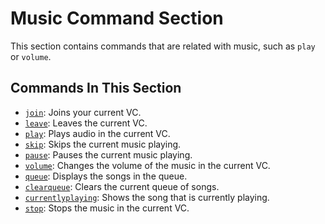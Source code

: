 # Music Command Section

This section contains commands that are related with music, such as `play` or
`volume`.

## Commands In This Section

- [`join`](https://xf8b.github.io/documentation/xf8bot/commands/music/join/):
  Joins your current VC.
- [`leave`](https://xf8b.github.io/documentation/xf8bot/commands/music/leave/):
  Leaves the current VC.
- [`play`](https://xf8b.github.io/documentation/xf8bot/commands/music/play/):
  Plays audio in the current VC.
- [`skip`](https://xf8b.github.io/documentation/xf8bot/commands/music/skip/):
  Skips the current music playing.
- [`pause`](https://xf8b.github.io/documentation/xf8bot/commands/music/pause/):
  Pauses the current music playing.
- [`volume`](https://xf8b.github.io/documentation/xf8bot/commands/music/volume/):
  Changes the volume of the music in the current VC.
- [`queue`](https://xf8b.github.io/documentation/xf8bot/commands/music/queue/):
  Displays the songs in the queue.
- [`clearqueue`](https://xf8b.github.io/documentation/xf8bot/commands/music/clearqueue/):
  Clears the current queue of songs.
- [`currentlyplaying`](https://xf8b.github.io/documentation/xf8bot/commands/music/currentlyplaying/):
  Shows the song that is currently playing.
- [`stop`](https://xf8b.github.io/documentation/xf8bot/commands/music/stop/):
  Stops the music in the current VC.
